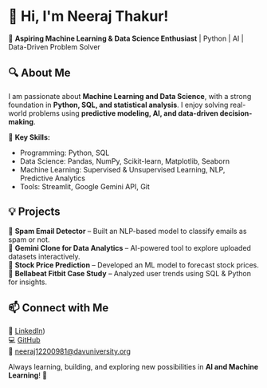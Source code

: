 # 👋 Hi, I'm Neeraj Thakur!  

🚀 **Aspiring Machine Learning & Data Science Enthusiast** | Python | AI | Data-Driven Problem Solver  

## 🔍 About Me  
I am passionate about **Machine Learning and Data Science**, with a strong foundation in **Python, SQL, and statistical analysis**. I enjoy solving real-world problems using **predictive modeling, AI, and data-driven decision-making**.  

🔹 **Key Skills:**  
- Programming: Python, SQL  
- Data Science: Pandas, NumPy, Scikit-learn, Matplotlib, Seaborn  
- Machine Learning: Supervised & Unsupervised Learning, NLP, Predictive Analytics  
- Tools: Streamlit, Google Gemini API, Git  

## 💡 Projects  
🔹 **Spam Email Detector** – Built an NLP-based model to classify emails as spam or not.  
🔹 **Gemini Clone for Data Analytics** – AI-powered tool to explore uploaded datasets interactively.  
🔹 **Stock Price Prediction** – Developed an ML model to forecast stock prices.  
🔹 **Bellabeat Fitbit Case Study** – Analyzed user trends using SQL & Python for insights.  

## 📫 Connect with Me  
🔗 [LinkedIn](https://www.linkedin.com/in/neeraj-thakur-a64488271/))  
💻 [GitHub](https://github.com/sou1nonly)  
📧 neeraj12200981@davuniversity.org 

Always learning, building, and exploring new possibilities in **AI and Machine Learning**! 🚀  
